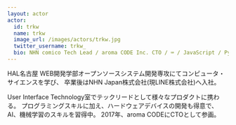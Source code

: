 ```yaml
---
layout: actor
actor:
  id: trkw
  name: trkw
  image_url: /images/actors/trkw.jpg
  twitter_username: trkw_
  bio: NHN comico Tech Lead / aroma CODE Inc. CTO / ⌨️ / JavaScript / Python
---
```


HAL名古屋 WEB開発学部オープンソースシステム開発専攻にてコンピュータ・サイエンスを学び、
卒業後はNHN Japan株式会社(現LINE株式会社)へ入社。

User Interface Technology室でテックリードとして様々なプロダクトに携わる。
プログラミングスキルに加え、ハードウェアデバイスの開発も得意で、AI、機械学習のスキルを習得中。
2017年、aroma CODEにCTOとして参画。
